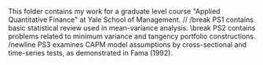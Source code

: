 This folder contains my work for a graduate level course "Applied Quantitative Finance" at Yale School of Management. //
/break PS1 contains basic statistical review used in mean-variance analysis.
\break PS2 contains problems related to minimum variance and tangency portfolio constructions.
/newline PS3 examines CAPM model assumptions by cross-sectional and time-series tests, as demonstrated in Fama (1992). 
